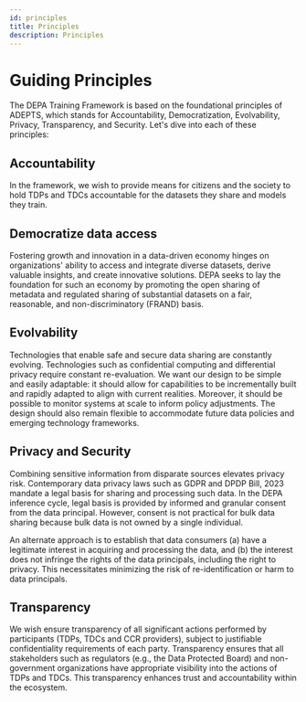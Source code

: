 ```yaml
---
id: principles
title: Principles
description: Principles
---
```


# Guiding Principles

The DEPA Training Framework is based on the foundational principles of ADEPTS, which stands for Accountability, Democratization, Evolvability, Privacy, Transparency, and Security. Let's dive into each of these principles:

## Accountability

In the framework, we wish to provide means for citizens and the society to hold TDPs and TDCs accountable for the datasets they share and models they train.

## Democratize data access

Fostering growth and innovation in a data-driven economy hinges on organizations' ability to access and integrate diverse datasets, derive valuable insights, and create innovative solutions. DEPA seeks to lay the foundation for such an economy by promoting the open sharing of metadata and regulated sharing of substantial datasets on a fair, reasonable, and non-discriminatory (FRAND) basis.

## Evolvability

Technologies that enable safe and secure data sharing are constantly evolving. Technologies such as confidential computing and differential privacy require constant re-evaluation. We want our design to be simple and easily adaptable: it should allow for capabilities to be incrementally built and rapidly adapted to align with current realities. Moreover, it should be possible to monitor systems at scale to inform policy adjustments. The design should also remain flexible to accommodate future data policies and emerging technology frameworks.

## Privacy and Security

Combining sensitive information from disparate sources elevates privacy risk. Contemporary data privacy laws such as GDPR and DPDP Bill, 2023 mandate a legal basis for sharing and processing such data. In the DEPA inference cycle, legal basis is provided by informed and granular consent from the data principal. However, consent is not practical for bulk data sharing because bulk data is not owned by a single individual.

An alternate approach is to establish that data consumers (a) have a legitimate interest in acquiring and processing the data, and (b) the interest does not infringe the rights of the data principals, including the right to privacy. This necessitates minimizing the risk of re-identification or harm to data principals.

## Transparency

We wish ensure transparency of all significant actions performed by participants (TDPs, TDCs and CCR providers), subject to justifiable confidentiality requirements of each party. Transparency ensures that all stakeholders such as regulators (e.g., the Data Protected Board) and non-government organizations have appropriate visibility into the actions of TDPs and TDCs. This transparency enhances trust and accountability within the ecosystem.
